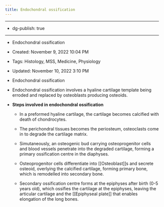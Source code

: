 ```yaml
---
title: Endochondral ossification
---
```


- --

- dg-publish: true

- --

- Endochondral ossification

- Created: November 9, 2022 10:04 PM

- Tags: Histology, MSS, Medicine, Physiology

- Updated: November 10, 2022 3:10 PM

- Endochondral ossification

- Endochondral ossification involves a hyaline cartilage template being erroded and replaced by osteoblasts producing osteoids.

- **************************************************************************************Steps involved in endochondral ossification**************************************************************************************
	 - In a preformed hyaline cartilage, the cartilage becomes calcified with death of chondrocytes.

	 - The perichondral tissues becomes the periosteum, osteoclasts come in to degrade the cartilage matrix. 

	 - Simutaneously, an osteogenic bud carrying osteoprogenitor cells and blood vessels penetrate into the degraded cartilage, forming a primary ossification centre in the diaphyses.

	 - Osteoprogenitor cells differentiate into [[Osteoblast]]s and secrete osteoid, overlying the calcified cartilage, forming primary bone, which is remodelled into secondary bone.

	 - Secondary ossification centre forms at the epiphyses after birth (0-5 years old), which ossifies the cartilage at the epiphyses, leaving the articular cartilage and the [[Epiphyseal plate]] that enables elongation of the long bones.
